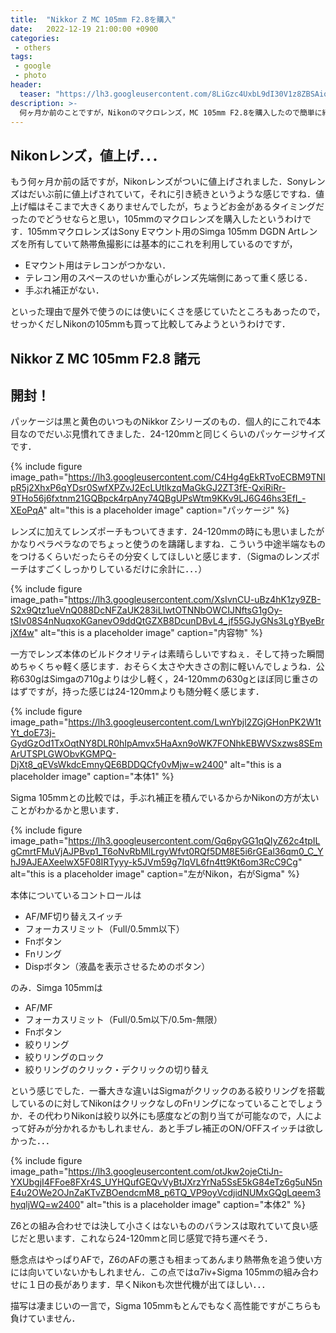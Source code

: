 ```yaml
---
title:  "Nikkor Z MC 105mm F2.8を購入"
date:   2022-12-19 21:00:00 +0900
categories: 
 - others 
tags:
 - google
 - photo
header:
  teaser: "https://lh3.googleusercontent.com/8LiGzc4UxbL9dI30V1z8ZBSAioVoCZlXXLX9vyN5zhz-eUTtTC5wswUpn1Bg3wMSJwJVxtMNeAKcOdGcPGgjwZ_gzWNiCiNlzs0c9GDnsgMyv0TH_NgVC3_tNZRb-37DXlYmCjEG"
description: >-
  何ヶ月か前のことですが，Nikonのマクロレンズ，MC 105mm F2.8を購入したので簡単に紹介します．
---
```


## Nikonレンズ，値上げ．．．

もう何ヶ月か前の話ですが，Nikonレンズがついに値上げされました．Sonyレンズはだいぶ前に値上げされていて，それに引き続きというような感じですね．値上げ幅はそこまで大きくありませんでしたが，ちょうどお金があるタイミングだったのでどうせならと思い，105mmのマクロレンズを購入したというわけです．105mmマクロレンズはSony Eマウント用のSimga 105mm DGDN Artレンズを所有していて熱帯魚撮影には基本的にこれを利用しているのですが，

- Eマウント用はテレコンがつかない．
- テレコン用のスペースのせいか重心がレンズ先端側にあって重く感じる．
- 手ぶれ補正がない．

といった理由で屋外で使うのには使いにくさを感じていたところもあったので，せっかくだしNikonの105mmも買って比較してみようというわけです．


## Nikkor Z MC 105mm F2.8 諸元



## 開封！

パッケージは黒と黄色のいつものNikkor Zシリーズのもの．個人的にこれで4本目なのでだいぶ見慣れてきました．24-120mmと同じくらいのパッケージサイズです．

{% include figure image_path="https://lh3.googleusercontent.com/C4Hg4gEkRTvoECBM9TNIpR5j2XhxP6qYDsr0SwfXPZvJ2EcLUtIkzqMaGkGJ2ZT3fE-QxiRiRr-9THo56j6fxtnm21GQBpck4rpAny74QBgUPsWtm9KKv9LJ6G46hs3EfI_-XEoPqA" alt="this is a placeholder image" caption="パッケージ" %} 


レンズに加えてレンズポーチもついてきます．24-120mmの時にも思いましたがかなりペラペラなのでちょっと使うのを躊躇しますね．こういう中途半端なものをつけるくらいだったらその分安くしてほしいと感じます．（Sigmaのレンズポーチはすごくしっかりしているだけに余計に．．．）

{% include figure image_path="https://lh3.googleusercontent.com/XsIvnCU-uBz4hK1zy9ZB-S2x9Qtz1ueVnQ088DcNFZaUK283iLIwtOTNNbOWCIJNftsG1gOy-tSIv08S4nNuqxoKGanevO9ddQtGZXB8DcunDBvL4_jf55GJyGNs3LgYByeBrjXf4w" alt="this is a placeholder image" caption="内容物" %} 

一方でレンズ本体のビルドクオリティは素晴らしいですねぇ．そして持った瞬間めちゃくちゃ軽く感じます．おそらく太さや大きさの割に軽いんでしょうね．公称630gはSimgaの710gよりは少し軽く，24-120mmの630gとほぼ同じ重さのはずですが，持った感じは24-120mmよりも随分軽く感じます．

{% include figure image_path="https://lh3.googleusercontent.com/LwnYbjl2ZGjGHonPK2W1tYt_doE73j-GydGzOd1TxOqtNY8DLR0hIpAmvx5HaAxn9oWK7FONhkEBWVSxzws8SEmArUTSPLGWObvKGMPQ-DjXt8_qEVsWkdcEmnyQE6BDDQCfy0vMjw=w2400" alt="this is a placeholder image" caption="本体1" %}


Sigma 105mmとの比較では，手ぶれ補正を積んでいるからかNikonの方が太いことがわかるかと思います．

{% include figure image_path="https://lh3.googleusercontent.com/Gq6pyGG1qQIyZ62c4tpILgCmrtFMuVjAJPBvp1_T6oNvRbMlLrgyWfvt0RQf5DM8E5i6rGEal36qm0_C_YhJ9AJEAXeelwX5F08IRTyyy-k5JVm59g7IqVL6fn4tt9Kt6om3RcC9Cg" alt="this is a placeholder image" caption="左がNikon，右がSigma" %}


本体についているコントロールは

- AF/MF切り替えスイッチ
- フォーカスリミット（Full/0.5mm以下）
- Fnボタン
- Fnリング
- Dispボタン（液晶を表示させるためのボタン）

のみ．Simga 105mmは

- AF/MF
- フォーカスリミット（Full/0.5m以下/0.5m-無限）
- Fnボタン
- 絞りリング
- 絞りリングのロック
- 絞りリングのクリック・デクリックの切り替え

という感じでした．一番大きな違いはSigmaがクリックのある絞りリングを搭載しているのに対してNikonはクリックなしのFnリングになっていることでしょうか．その代わりNikonは絞り以外にも感度などの割り当てが可能なので，人によって好みが分かれるかもしれません．あと手ブレ補正のON/OFFスイッチは欲しかった．．．

{% include figure image_path="https://lh3.googleusercontent.com/otJkw2ojeCtiJn-YXUbgjI4FFoe8FXr4S_UYHQufGEQvVyBtJXrzYrNa5SsE5kG84eTz6g5uN5nE4u2OWe2OJnZaKTvZBOendcmM8_p6TQ_VP9oyVcdjidNUMxGQgLqeem3hyqljWQ=w2400" alt="this is a placeholder image" caption="本体2" %}

Z6との組み合わせでは決して小さくはないもののバランスは取れていて良い感じだと思います．これなら24-120mmと同じ感覚で持ち運べそう．


懸念点はやっぱりAFで，Z6のAFの悪さも相まってあんまり熱帯魚を追う使い方には向いていないかもしれません．この点ではα7iv+Sigma 105mmの組み合わせに１日の長があります．早くNikonも次世代機が出てほしい．．．


描写は凄まじいの一言で，Sigma 105mmもとんでもなく高性能ですがこちらも負けていません．


## 

